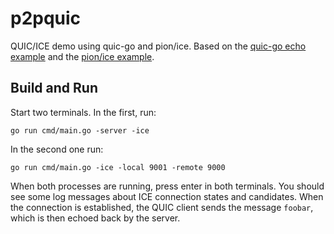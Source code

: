 # p2pquic

QUIC/ICE demo using quic-go and pion/ice. Based on the [quic-go echo
example](https://github.com/quic-go/quic-go/blob/master/example/echo/echo.go)
and the [pion/ice
example](https://github.com/pion/ice/tree/master/examples/ping-pong).

## Build and Run

Start two terminals. In the first, run:

```shell
go run cmd/main.go -server -ice
```

In the second one run:

```shell
go run cmd/main.go -ice -local 9001 -remote 9000
```

When both processes are running, press enter in both terminals. You should see
some log messages about ICE connection states and candidates. When the
connection is established, the QUIC client sends the message `foobar`, which is
then echoed back by the server.

